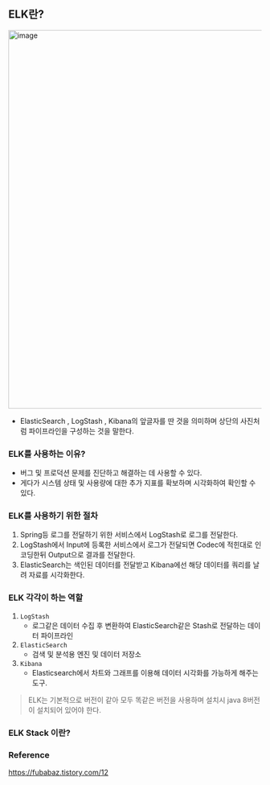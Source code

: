 ## ELK란?
<img width="753" alt="image" src="https://github.com/alstjq8251/Cs-tech/assets/98382954/0a598860-851d-47a5-b807-a2176bd87d14">

- ElasticSearch , LogStash , Kibana의 앞글자를 딴 것을 의미하며 상단의 사진처럼 파이프라인을 구성하는 것을 말한다.

### ELK를 사용하는 이유?
- 버그 및 프로덕션 문제를 진단하고 해결하는 데 사용할 수 있다.
- 게다가 시스템 상태 및 사용량에 대한 추가 지표를 확보하며 시각화하여 확인할 수 있다.

### ELK를 사용하기 위한 절차
1. Spring등 로그를 전달하기 위한 서비스에서 LogStash로 로그를 전달한다.
2. LogStash에서 Input에 등록한 서비스에서 로그가 전달되면 Codec에 적힌대로 인코딩한뒤 Output으로 결과를 전달한다.
3. ElasticSearch는 색인된 데이터를 전달받고 Kibana에선 해당 데이터를 쿼리를 날려 자료를 시각화한다.

### ELK 각각이 하는 역할

1. `LogStash`
   - 로그같은 데이터 수집 후 변환하여 ElasticSearch같은 Stash로 전달하는 데이터 파이프라인
2. `ElasticSearch`
   - 검색 및 분석용 엔진 및 데이터 저장소
3. `Kibana`
   - Elasticsearch에서 차트와 그래프를 이용해 데이터 시각화를 가능하게 해주는 도구.

> ELK는 기본적으로 버전이 같아 모두 똑같은 버전을 사용하며 설치시 java 8버전이 설치되어 있어야 한다.

### ELK Stack 이란?

### Reference
<https://fubabaz.tistory.com/12>
